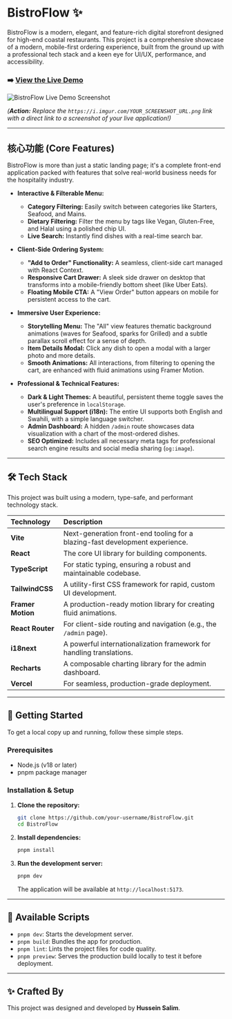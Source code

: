 # BistroFlow ✨

BistroFlow is a modern, elegant, and feature-rich digital storefront designed for high-end coastal restaurants. This project is a comprehensive showcase of a modern, mobile-first ordering experience, built from the ground up with a professional tech stack and a keen eye for UI/UX, performance, and accessibility.

### ➡️ [**View the Live Demo**](https://bistro-flow-sigma.vercel.app/)

![BistroFlow Live Demo Screenshot](https://i.imgur.com/YOUR_SCREENSHOT_URL.png)

*(**Action:** Replace the `https://i.imgur.com/YOUR_SCREENSHOT_URL.png` link with a direct link to a screenshot of your live application!)*

---

## 核心功能 (Core Features)

BistroFlow is more than just a static landing page; it's a complete front-end application packed with features that solve real-world business needs for the hospitality industry.

*   **Interactive & Filterable Menu:**
    *   **Category Filtering:** Easily switch between categories like Starters, Seafood, and Mains.
    *   **Dietary Filtering:** Filter the menu by tags like Vegan, Gluten-Free, and Halal using a polished chip UI.
    *   **Live Search:** Instantly find dishes with a real-time search bar.

*   **Client-Side Ordering System:**
    *   **"Add to Order" Functionality:** A seamless, client-side cart managed with React Context.
    *   **Responsive Cart Drawer:** A sleek side drawer on desktop that transforms into a mobile-friendly bottom sheet (like Uber Eats).
    *   **Floating Mobile CTA:** A "View Order" button appears on mobile for persistent access to the cart.

*   **Immersive User Experience:**
    *   **Storytelling Menu:** The "All" view features thematic background animations (waves for Seafood, sparks for Grilled) and a subtle parallax scroll effect for a sense of depth.
    *   **Item Details Modal:** Click any dish to open a modal with a larger photo and more details.
    *   **Smooth Animations:** All interactions, from filtering to opening the cart, are enhanced with fluid animations using Framer Motion.

*   **Professional & Technical Features:**
    *   **Dark & Light Themes:** A beautiful, persistent theme toggle saves the user's preference in `localStorage`.
    *   **Multilingual Support (i18n):** The entire UI supports both English and Swahili, with a simple language switcher.
    *   **Admin Dashboard:** A hidden `/admin` route showcases data visualization with a chart of the most-ordered dishes.
    *   **SEO Optimized:** Includes all necessary meta tags for professional search engine results and social media sharing (`og:image`).

---

## 🛠️ Tech Stack

This project was built using a modern, type-safe, and performant technology stack.

| Technology       | Description                                                              |
| :--------------- | :----------------------------------------------------------------------- |
| **Vite**         | Next-generation front-end tooling for a blazing-fast development experience. |
| **React**        | The core UI library for building components.                             |
| **TypeScript**   | For static typing, ensuring a robust and maintainable codebase.          |
| **TailwindCSS**  | A utility-first CSS framework for rapid, custom UI development.          |
| **Framer Motion**| A production-ready motion library for creating fluid animations.         |
| **React Router** | For client-side routing and navigation (e.g., the `/admin` page).        |
| **i18next**      | A powerful internationalization framework for handling translations.     |
| **Recharts**     | A composable charting library for the admin dashboard.                   |
| **Vercel**       | For seamless, production-grade deployment.                               |

---

## 🚀 Getting Started

To get a local copy up and running, follow these simple steps.

### Prerequisites

*   Node.js (v18 or later)
*   pnpm package manager

### Installation & Setup

1.  **Clone the repository:**
    ```bash
    git clone https://github.com/your-username/BistroFlow.git
    cd BistroFlow
    ```

2.  **Install dependencies:**
    ```bash
    pnpm install
    ```

3.  **Run the development server:**
    ```bash
    pnpm dev
    ```

    The application will be available at `http://localhost:5173`.

---

## 📜 Available Scripts

-   `pnpm dev`: Starts the development server.
-   `pnpm build`: Bundles the app for production.
-   `pnpm lint`: Lints the project files for code quality.
-   `pnpm preview`: Serves the production build locally to test it before deployment.

---

## ✨ Crafted By

This project was designed and developed by **Hussein Salim**.
